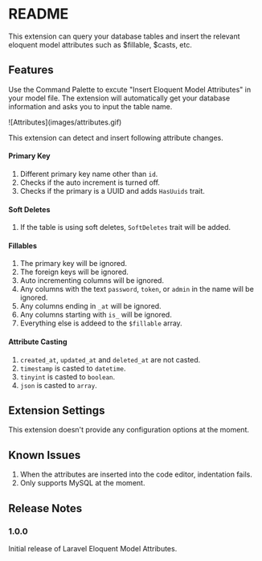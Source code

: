 # README

This extension can query your database tables and insert the relevant eloquent model attributes such as $fillable, $casts, etc.

## Features

Use the Command Palette to excute "Insert Eloquent Model Attributes" in your model file. The extension will automatically get your database information and asks you to input the table name.

\!\[Attributes\]\(images/attributes.gif\)

This extension can detect and insert following attribute changes.

#### Primary Key

1. Different primary key name other than `id`.
2. Checks if the auto increment is turned off.
3. Checks if the primary is a UUID and adds `HasUuids` trait.

#### Soft Deletes

1. If the table is using soft deletes, `SoftDeletes` trait will be added.

#### Fillables

1. The primary key will be ignored.
2. The foreign keys will be ignored.
3. Auto incrementing columns will be ignored.
4. Any columns with the text `password`, `token`, or `admin` in the name will be ignored.
5. Any columns ending in `_at` will be ignored.
6. Any columns starting with `is_` will be ignored.
6. Everything else is addeed to the `$fillable` array.

#### Attribute Casting

1. `created_at`, `updated_at` and `deleted_at` are not casted.
2. `timestamp` is casted to `datetime`.
3. `tinyint` is casted to `boolean`.
4. `json` is casted to `array`.

## Extension Settings

This extension doesn't provide any configuration options at the moment.

## Known Issues

1. When the attributes are inserted into the code editor, indentation fails.
2. Only supports MySQL at the moment.

## Release Notes

### 1.0.0

Initial release of Laravel Eloquent Model Attributes.

